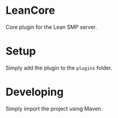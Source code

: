 # LeanCore
Core plugin for the Lean SMP server.

# Setup
Simply add the plugin to the `plugins` folder.

# Developing
Simply import the project using Maven.
